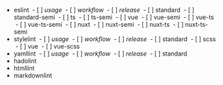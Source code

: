 - eslint
  - [ ] _usage_
  - [ ] _workflow_
  - [ ] _release_
  - [ ] standard
  - [ ] standard-semi
  - [ ] ts
  - [ ] ts-semi
  - [ ] vue
  - [ ] vue-semi
  - [ ] vue-ts
  - [ ] vue-ts-semi
  - [ ] nuxt
  - [ ] nuxt-semi
  - [ ] nuxt-ts
  - [ ] nuxt-ts-semi
- stylelint
  - [ ] _usage_
  - [ ] _workflow_
  - [ ] _release_
  - [ ] standard
  - [ ] scss
  - [ ] vue
  - [ ] vue-scss
- yamllint
  - [ ] _usage_
  - [ ] _workflow_
  - [ ] _release_
  - [ ] standard
- hadolint
- htmllint
- markdownlint
